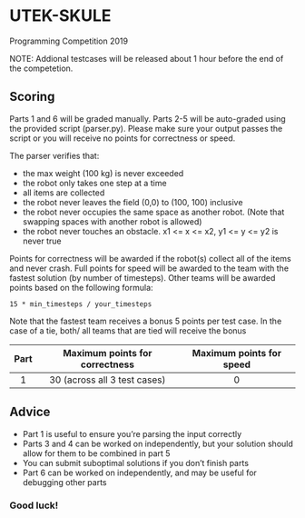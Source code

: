 # UTEK-SKULE
Programming Competition 2019

NOTE: Addional testcases will be released about 1 hour before the end of the competetion.

## Scoring

Parts 1 and 6 will be graded manually. Parts 2-5 will be auto-graded using the provided script (parser.py). Please make sure your output passes the script or you will receive no points for correctness or speed. 

The parser verifies that: 
* the max weight (100 kg) is never exceeded
* the robot only takes one step at a time
* all items are collected
* the robot never leaves the field (0,0) to (100, 100) inclusive
* the robot never occupies the same space as another robot. (Note that swapping spaces with another robot is allowed)
* the robot never touches an obstacle. x1 <= x <= x2, y1 <= y <= y2 is never true

Points for correctness will be awarded if the robot(s) collect all of the items and never crash. Full points for speed will be awarded to the team with the fastest solution (by number of timesteps). Other teams will be awarded points based on the following formula: 
```
15 * min_timesteps / your_timesteps
```
Note that the fastest team receives a bonus 5 points per test case. In the case of a tie, both/ all teams that are tied will receive the bonus

| Part | Maximum points for correctness | Maximum points for speed |
| :---:|      :---:                     |:---:                     |
|   1  |30 (across all 3 test cases)    |    0                     |



## Advice
* Part 1 is useful to ensure you’re parsing the input correctly
* Parts 3 and 4 can be worked on independently, but your solution should allow for them to be combined in part 5
* You can submit suboptimal solutions if you don’t finish parts
* Part 6 can be worked on independently, and may be useful for debugging other parts

### Good luck! 

